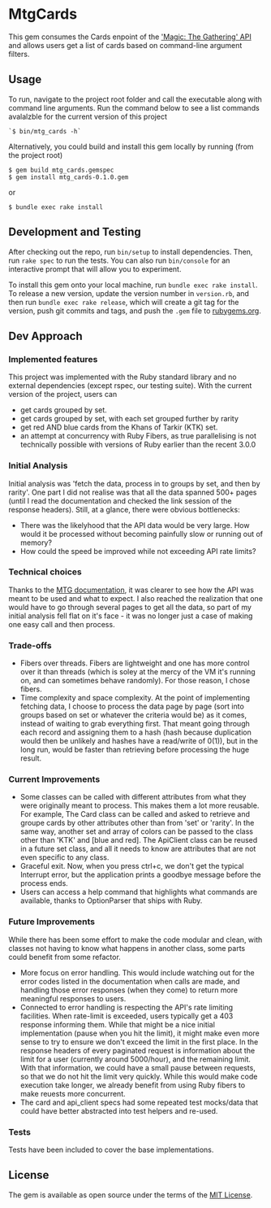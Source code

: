 # MtgCards

This gem consumes the Cards enpoint of the ['Magic: The Gathering' API](https://magicthegathering.io/) and allows users get a list of cards based on command-line argument filters.

## Usage

To run, navigate to the project root folder and call the executable along with command line arguments. Run the command below to see a list commands avalalzble for the current version of this project

```
`$ bin/mtg_cards -h`
```

Alternatively, you could build and install this gem locally by running (from the project root)
```
$ gem build mtg_cards.gemspec
$ gem install mtg_cards-0.1.0.gem
```
or

```
$ bundle exec rake install
```

## Development and Testing

After checking out the repo, run `bin/setup` to install dependencies. Then, run `rake spec` to run the tests. You can also run `bin/console` for an interactive prompt that will allow you to experiment.

To install this gem onto your local machine, run `bundle exec rake install`. To release a new version, update the version number in `version.rb`, and then run `bundle exec rake release`, which will create a git tag for the version, push git commits and tags, and push the `.gem` file to [rubygems.org](https://rubygems.org).

## Dev Approach

### Implemented features
This project was implemented with the Ruby standard library and no external dependencies (except rspec, our testing suite). With the current version of the project, users can
- get cards grouped by set.
- get cards grouped by set, with each set grouped further by rarity
- get red AND blue cards from the Khans of Tarkir (KTK) set.
- an attempt at concurrency with Ruby Fibers, as true parallelising is not technically possible with versions of Ruby earlier than the recent 3.0.0

### Initial Analysis
Initial analysis was 'fetch the data, process in to groups by set, and then by rarity'. One part I did not realise was that all the data spanned 500+ pages (until I read the documentation and checked the link session of the response headers). Still, at a glance, there were obvious bottlenecks:
- There was the likelyhood that the API data would be very large. How would it be processed without becoming painfully slow or running out of memory?
- How could the speed be improved while not exceeding API rate limits?

### Technical choices

Thanks to the [MTG documentation](https://docs.magicthegathering.io/), it was clearer to see how the API was meant to be used and what to expect. I also reached the realization that one would have to go through several pages to get all the data, so part of my initial analysis fell flat on it's face - it was no longer just a case of making one easy call and then process.

### Trade-offs

- Fibers over threads. Fibers are lightweight and one has more control over it than threads (which is soley at the mercy of the VM it's running on, and can sometimes behave randomly). For those reason, I chose fibers.
- Time complexity and space complexity. At the point of implementing fetching data, I choose to process the data page by page (sort into groups based on set or whatever the criteria would be) as it comes, instead of waiting to grab everything first. That meant going through each record and assigning them to a hash (hash because duplication would then be unlikely and hashes have a read/write of 0(1)), but in the long run, would be faster than retrieving before processing the huge result.

### Current Improvements

- Some classes can be called with different attributes from what they were originally meant to process. This makes them a lot more reusable. For example, The Card class can be called and asked to retrieve and groupe cards by other  attributes other than from 'set' or 'rarity'. In the same way, another set and array of colors can be passed to the class other than 'KTK' and [blue and red]. The ApiClient class can be reused in a future set class, and all it needs to know are attributes that are not even specific to any class.
- Graceful exit. Now, when you press ctrl+c, we don't get the typical Interrupt error, but the application prints a goodbye message before the process ends.
- Users can access a help command that highlights what commands are available, thanks to OptionParser that ships with Ruby.

### Future Improvements

While there has been some effort to make the code modular and clean, with classes not having to know what happens in another class, some parts could benefit from some refactor.
- More focus on error handling. This would include watching out for the error codes listed in the documentation when calls are made, and handling those error responses (when they come) to return more meaningful responses to users.
- Connected to error handling is respecting the API's rate limiting facilities. When rate-limit is exceeded, users typically get a 403 response informing them. While that might be a nice initial implementation (pause when you hit the limit), it might make even more sense to try to ensure we don't exceed the limit in the first place. In the response headers of every paginated request is information about the limit for a user (currently around 5000/hour), and the remaining limit. With that information, we could have a small pause between requests, so that we do not hit the limit very quickly. While this would make code execution take longer, we already benefit from using Ruby fibers to make reuests more concurrent.
- The card and api_client specs had some repeated test mocks/data that could have better abstracted into test helpers and re-used.

### Tests

Tests have been included to cover the base implementations.


## License

The gem is available as open source under the terms of the [MIT License](https://opensource.org/licenses/MIT).
